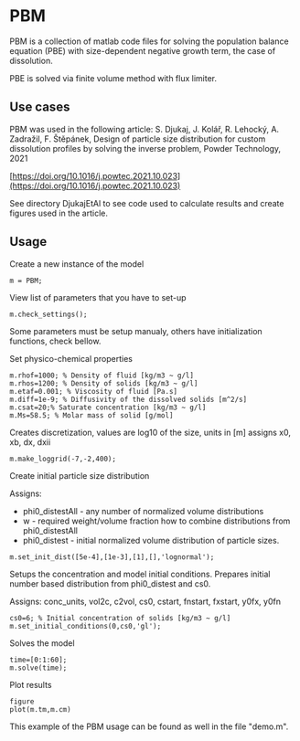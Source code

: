 # PBM
PBM is a collection of matlab code files for solving the population balance equation (PBE) with size-dependent negative growth term, the case of dissolution.

PBE is solved via finite volume method with flux limiter.

## Use cases
PBM was used in the following article:
S. Djukaj, J. Kolář, R. Lehocký, A. Zadražil, F. Štěpánek, Design of particle size distribution for custom dissolution profiles by solving the inverse problem, Powder Technology, 2021

[https://doi.org/10.1016/j.powtec.2021.10.023](https://doi.org/10.1016/j.powtec.2021.10.023)

See directory DjukajEtAl to see code used to calculate results and create figures used in the article.

##  Usage

Create a new instance of the model

	m = PBM; 

    
View list of parameters that you have to set-up

	m.check_settings(); 


Some parameters must be setup manualy, others have initialization
functions, check bellow.

Set physico-chemical properties

	m.rhof=1000; % Density of fluid [kg/m3 ~ g/l]
	m.rhos=1200; % Density of solids [kg/m3 ~ g/l]
	m.etaf=0.001; % Viscosity of fluid [Pa.s]
	m.diff=1e-9; % Diffusivity of the dissolved solids [m^2/s]
	m.csat=20;% Saturate concentration [kg/m3 ~ g/l]
	m.Ms=58.5; % Molar mass of solid [g/mol]


Creates discretization, values are log10 of the size, units in [m]
assigns x0, xb, dx, dxii

	m.make_loggrid(-7,-2,400); 


Create initial particle size distribution

Assigns: 

- phi0_distestAll - any number of normalized volume distributions
- w               - required weight/volume fraction how to combine distributions from phi0_distestAll
- phi0_distest    - initial normalized volume distribution of particle sizes.

```
m.set_init_dist([5e-4],[1e-3],[1],[],'lognormal');
```

Setups the concentration and model initial conditions. Prepares
initial number based distribution from phi0_distest and cs0.

Assigns: conc_units, vol2c, c2vol, cs0, cstart, fnstart, fxstart, y0fx, y0fn

	cs0=6; % Initial concentration of solids [kg/m3 ~ g/l]
	m.set_initial_conditions(0,cs0,'gl');


Solves the model

	time=[0:1:60];
	m.solve(time);

Plot results
	
	figure
	plot(m.tm,m.cm)


This example of the PBM usage can be found as well in the file "demo.m".
    

